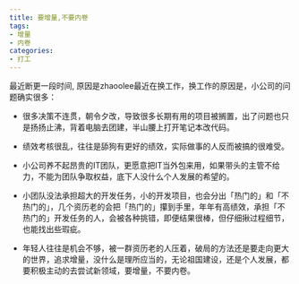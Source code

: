 ```yaml
---
title: 要增量,不要内卷
tags: 
- 增量
- 内卷
categories:
- 打工
---
```



最近断更一段时间, 原因是zhaoolee最近在换工作，换工作的原因是，小公司的问题确实很多：

-  很多决策不连贯，朝令夕改，导致很多长期有用的项目被搁置，出了问题也只是扬扬止沸，背着电脑去团建，半山腰上打开笔记本改代码。

- 绩效考核很乱，往往是舔狗有更好的绩效，实际做事的人反而被搞的很难受。

- 小公司养不起昂贵的IT团队，更愿意把IT当外包来用，如果带头的主管不给力，不能为团队争取权益，底下人没什么个人发展的希望的。

- 小团队没法承担超大的开发任务，小的开发项目，也会分出「热门的」和「不热门的」，几个资历老的会把「热门的」攥到手里，年年有高绩效，承担「不热门的」开发任务的人，会被各种挑错，即便结果很棒，但仔细揪过程细节，也能找出些瑕疵。

- 年轻人往往是机会不够，被一群资历老的人压着，破局的方法还是要走向更大的世界，追求增量，没什么是理所应当的，无论祖国建设，还是个人发展，都要积极主动的去尝试新领域，要增量，不要内卷。
